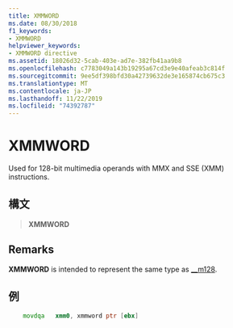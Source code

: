 ```yaml
---
title: XMMWORD
ms.date: 08/30/2018
f1_keywords:
- XMMWORD
helpviewer_keywords:
- XMMWORD directive
ms.assetid: 18026d32-5cab-403e-ad7e-382fb41aa9b8
ms.openlocfilehash: c7783049a143b19295a67cd3e9e40afeab3c814f
ms.sourcegitcommit: 9ee5df398bfd30a42739632de3e165874cb675c3
ms.translationtype: MT
ms.contentlocale: ja-JP
ms.lasthandoff: 11/22/2019
ms.locfileid: "74392787"
---
```

# <a name="xmmword"></a>XMMWORD

Used for 128-bit multimedia operands with MMX and SSE (XMM) instructions.

## <a name="syntax"></a>構文

> **XMMWORD**

## <a name="remarks"></a>Remarks

**XMMWORD** is intended to represent the same type as [__m128](../../cpp/m128.md).

## <a name="example"></a>例

```asm
    movdqa   xmm0, xmmword ptr [ebx]
```
